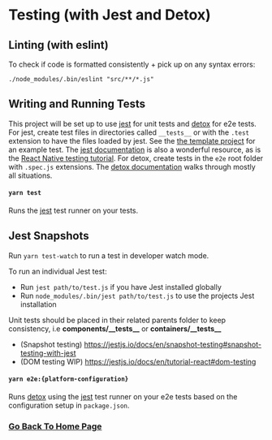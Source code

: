 # Testing (with Jest and Detox)

## Linting (with eslint)

To check if code is formatted consistently + pick up on any syntax errors:

```
./node_modules/.bin/eslint "src/**/*.js"
```

## Writing and Running Tests

This project will be set up to use [jest](https://jestjs.io) for unit tests and [detox](https://github.com/wix/Detox) for e2e tests. For jest, create test files in directories called `__tests__` or with the `.test` extension to have the files loaded by jest. See the [the template project](https://github.com/facebook/jest/blob/master/examples/react-native/__tests__/intro.test.js) for an example test. The [jest documentation](https://jestjs.io/docs/en/getting-started) is also a wonderful resource, as is the [React Native testing tutorial](https://jestjs.io/docs/en/tutorial-react-native). For detox, create tests in the `e2e` root folder with `.spec.js` extensions. The [detox documentation](https://github.com/wix/Detox/blob/master/docs/README.md) walks through mostly all situations.

#### `yarn test`

Runs the [jest](https://jestjs.io) test runner on your tests.

## Jest Snapshots

Run `yarn test-watch` to run a test in developer watch mode.

To run an individual Jest test:

-   Run `jest path/to/test.js` if you have Jest installed globally
-   Run `node_modules/.bin/jest path/to/test.js` to use the projects Jest installation

Unit tests should be placed in their related parents folder to keep consistency, i.e **components/\_\_tests\_\_** or **containers/\_\_tests\_\_**

-   (Snapshot testing) https://jestjs.io/docs/en/snapshot-testing#snapshot-testing-with-jest
-   (DOM testing WIP) https://jestjs.io/docs/en/tutorial-react#dom-testing

#### `yarn e2e:{platform-configuration}`

Runs [detox](ttps://github.com/wix/Detox) using the [jest](https://jestjs.io) test runner on your e2e tests based on the configuration setup in `package.json`.

### [Go Back To Home Page](./../README.md)
